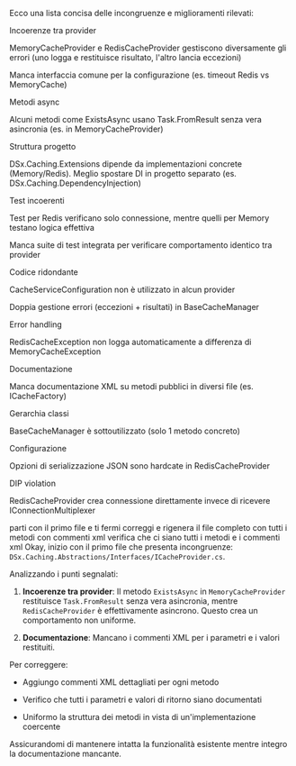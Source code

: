 Ecco una lista concisa delle incongruenze e miglioramenti rilevati:

Incoerenze tra provider

MemoryCacheProvider e RedisCacheProvider gestiscono diversamente gli errori (uno logga e restituisce risultato, l'altro lancia eccezioni)

Manca interfaccia comune per la configurazione (es. timeout Redis vs MemoryCache)


Metodi async

Alcuni metodi come ExistsAsync usano Task.FromResult senza vera asincronia (es. in MemoryCacheProvider)


Struttura progetto

DSx.Caching.Extensions dipende da implementazioni concrete (Memory/Redis). Meglio spostare DI in progetto separato (es. DSx.Caching.DependencyInjection)


Test incoerenti

Test per Redis verificano solo connessione, mentre quelli per Memory testano logica effettiva

Manca suite di test integrata per verificare comportamento identico tra provider


Codice ridondante

CacheServiceConfiguration non è utilizzato in alcun provider

Doppia gestione errori (eccezioni + risultati) in BaseCacheManager


Error handling

RedisCacheException non logga automaticamente a differenza di MemoryCacheException


Documentazione

Manca documentazione XML su metodi pubblici in diversi file (es. ICacheFactory)


Gerarchia classi

BaseCacheManager è sottoutilizzato (solo 1 metodo concreto)


Configurazione

Opzioni di serializzazione JSON sono hardcate in RedisCacheProvider


DIP violation

RedisCacheProvider crea connessione direttamente invece di ricevere IConnectionMultiplexer

parti con il primo file e ti fermi
correggi e rigenera il file completo con tutti i metodi con commenti xml
verifica che ci siano tutti i metodi e i commenti xml
Okay, inizio con il primo file che presenta incongruenze: `DSx.Caching.Abstractions/Interfaces/ICacheProvider.cs`.

Analizzando i punti segnalati:

1. **Incoerenze tra provider**: Il metodo `ExistsAsync` in `MemoryCacheProvider` restituisce `Task.FromResult` senza vera asincronia, mentre `RedisCacheProvider` è effettivamente asincrono. Questo crea un comportamento non uniforme.

2. **Documentazione**: Mancano i commenti XML per i parametri e i valori restituiti.

Per correggere:

- Aggiungo commenti XML dettagliati per ogni metodo

- Verifico che tutti i parametri e valori di ritorno siano documentati

- Uniformo la struttura dei metodi in vista di un'implementazione coercente

Assicurandomi di mantenere intatta la funzionalità esistente mentre integro la documentazione mancante.


